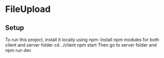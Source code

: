 # FileUpload

## Setup

To run this project, install it locally using npm:
Install npm modules for both client and server folder
cd ../client
npm start
Then go to server folder
and npm run dev
